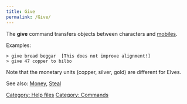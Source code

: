 ```yaml
---
title: Give
permalink: /Give/
---
```


The **give** command transfers objects between characters and
[mobiles](mobile "wikilink").

Examples:

`> give bread beggar  [This does not improve alignment!]`
`> give 47 copper to bilbo`

Note that the monetary units (copper, silver, gold) are different for
Elves.

See also: [Money](Money "wikilink"), [Steal](Steal "wikilink")

[Category: Help files](Category:_Help_files "wikilink") [Category:
Commands](Category:_Commands "wikilink")